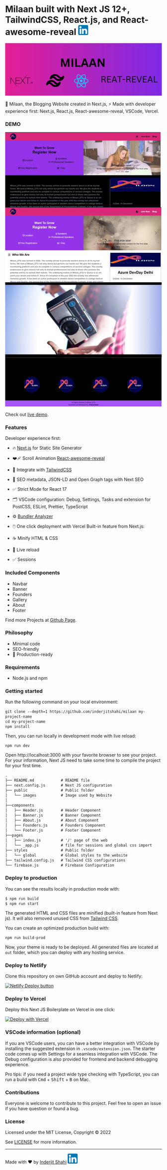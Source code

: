 # Milaan built with Next JS 12+, TailwindCSS, React.js, and React-awesome-reveal  [![LinkedIn](/public/images/linkedin.png)](https://www.linkedin.com/in/inderjit-shahi-b9880a201/)

<p align="center">
  <a href="https://milaan-gamma.vercel.app/"><img src="public/images/MILAAN_Banner.png" alt="Website banner"></a>
</p>

🚀 Milaan, the Blogging Website created in Next.js, ⚡️ Made with developer experience first: Next.js, React.js, React-awesome-reveal,  VSCode, Vercel.


### DEMO

[![ISDoc Banner](/public/images//merged.jpg)](https://milaan-gamma.vercel.app/)

Check out [live demo](https://milaan-gamma.vercel.app/).

### Features

Developer experience first:

- 🔥 [Next.js](https://nextjs.org) for Static Site Generator
- ❤️‍🩹 Scroll Animation [React-awesome-reveal](https://react-awesome-reveal.morello.dev/)
- 🎨 Integrate with [TailwindCSS](https://tailwindcss.com/)
- 🤖 SEO metadata, JSON-LD and Open Graph tags with Next SEO
- ✅ Strict Mode for  React 17
- 🗂 VSCode configuration: Debug, Settings, Tasks and extension for PostCSS, ESLint, Prettier, TypeScript
- ⚙️ [Bundler Analyzer](https://www.npmjs.com/package/@next/bundle-analyzer)
- 🖱️ One click deployment with Vercel
Built-in feature from Next.js:

- ☕ Minify HTML & CSS
- 💨 Live reload
- ✅ Sessions

### Included Components

- Navbar
- Banner
- Founders
- Gallery
- About
- Footer

Find more Projects at [Github Page](https://github.com/inderjitshahi).

### Philosophy

- Minimal code
- SEO-friendly
- 🚀 Production-ready



### Requirements

- Node.js and npm

### Getting started

Run the following command on your local environment:

```
git clone --depth=1 https://github.com/inderjitshahi/milaan my-project-name
cd my-project-name
npm install
```

Then, you can run locally in development mode with live reload:

```
npm run dev
```

Open http://localhost:3000 with your favorite browser to see your project. For your information, Next JS need to take some time to compile the project for your first time.

```
.
├── README.md            # README file
├── next.config.js       # Next JS configuration
├── public               # Public folder
│   └── images           # Image used by Website
│           
├──components
│   ├── Header.js        # Header Component
│   ├── Banner.js        # Banner Component
│   ├── About.js         # About Component
│   ├── Founders.js      # Founders Component
│   └── Footer.js        # Footer Component
├──pages
│   ├── index.js         # '/' page of the web
│   └── _app.js          # file for sessions and global css import
├── styles               # Public folder
│   └── global           # Global styles to the website
├── tailwind.config.js   # Tailwind CSS configurations
└── firebase.js          # Firebase Configuration
```

### Deploy to production

You can see the results locally in production mode with:

```
$ npm run build
$ npm run start
```

The generated HTML and CSS files are minified (built-in feature from Next js). It will also removed unused CSS from [Tailwind CSS](https://tailwindcss.com).

You can create an optimized production build with:

```
npm run build-prod
```

Now, your theme is ready to be deployed. All generated files are located at `out` folder, which you can deploy with any hosting service.

### Deploy to Netlify

Clone this repository on own GitHub account and deploy to Netlify:

[![Netlify Deploy button](https://www.netlify.com/img/deploy/button.svg)](https://app.netlify.com/start/deploy?repository=https://github.com/ixartz/Next-JS-Landing-Page-Starter-Template)

### Deploy to Vercel

Deploy this Next JS Boilerplate on Vercel in one click:

[![Deploy with Vercel](https://vercel.com/button)](https://vercel.com/new/git/external?repository-url=https%3A%2F%2Fgithub.com%2Fixartz%2FNext-JS-Landing-Page-Starter-Template)

### VSCode information (optional)

If you are VSCode users, you can have a better integration with VSCode by installing the suggested extension in `.vscode/extension.json`. The starter code comes up with Settings for a seamless integration with VSCode. The Debug configuration is also provided for frontend and backend debugging experience.

Pro tips: if you need a project wide type checking with TypeScript, you can run a build with <kbd>Cmd</kbd> + <kbd>Shift</kbd> + <kbd>B</kbd> on Mac.

### Contributions

Everyone is welcome to contribute to this project. Feel free to open an issue if you have question or found a bug.

### License

Licensed under the MIT License, Copyright © 2022

See [LICENSE](LICENSE) for more information.

---

Made with ♥ by [Inderjit Shahi](https://port-folio-vxwv.vercel.app/) [![LinkedIn](/public/images//linkedin.png)](https://www.linkedin.com/in/inderjit-shahi-b9880a201/)
